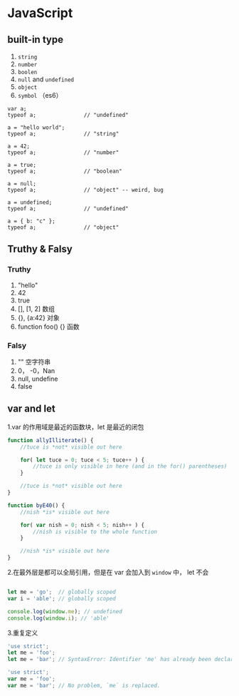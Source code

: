 # JavaScript

## built-in type
1. `string`
2. `number`
3. `boolen`
4. `null` and `undefined`
5. `object`
6. `symbol` （es6）

```
var a;
typeof a;               // "undefined"

a = "hello world";
typeof a;               // "string"

a = 42;
typeof a;               // "number"

a = true;
typeof a;               // "boolean"

a = null;
typeof a;               // "object" -- weird, bug

a = undefined;
typeof a;               // "undefined"

a = { b: "c" };
typeof a;               // "object"
```

## Truthy & Falsy
### Truthy
1. "hello"
2. 42
3. true
4. [], [1, 2]  数组
5. {}, {a:42}  对象
6. function foo() {}  函数

### Falsy
1. "" 空字符串
2. 0， -0，Nan
3. null, undefine
4. false

## var and let
1.var 的作用域是最近的函数块，let 是最近的闭包

```js
function allyIlliterate() {
    //tuce is *not* visible out here

    for( let tuce = 0; tuce < 5; tuce++ ) {
        //tuce is only visible in here (and in the for() parentheses)
    }

    //tuce is *not* visible out here
}

function byE40() {
    //nish *is* visible out here

    for( var nish = 0; nish < 5; nish++ ) {
        //nish is visible to the whole function
    }

    //nish *is* visible out here
}
```
2.在最外层是都可以全局引用，但是在 var 会加入到 `window` 中， let 不会

```js

let me = 'go';  // globally scoped
var i = 'able'; // globally scoped

console.log(window.me); // undefined
console.log(window.i); // 'able'
```
3.重复定义
```js
'use strict';
let me = 'foo';
let me = 'bar'; // SyntaxError: Identifier 'me' has already been declared

'use strict';
var me = 'foo';
var me = 'bar'; // No problem, `me` is replaced.
```